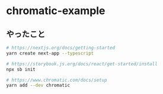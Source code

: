 # chromatic-example

## やったこと

```sh
# https://nextjs.org/docs/getting-started
yarn create next-app --typescript

# https://storybook.js.org/docs/react/get-started/install
npx sb init

# https://www.chromatic.com/docs/setup
yarn add --dev chromatic


```
